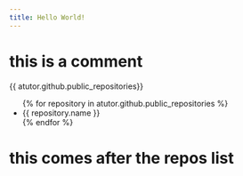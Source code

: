 ```yaml
---
title: Hello World!
---
```

# this is a comment
{{ atutor.github.public_repositories}}
<ul class="posts">
 {% for repository in atutor.github.public_repositories %}
 <li><span>{{ repository.name }}</span></li>
{% endfor %}
</ul>

# this comes after the repos list
